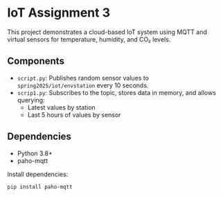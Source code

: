 # IoT Assignment 3

This project demonstrates a cloud-based IoT system using MQTT and virtual sensors for temperature, humidity, and CO₂ levels.

## Components

- `script.py`: Publishes random sensor values to `spring2025/iot/envstation` every 10 seconds.
- `scrip1.py`: Subscribes to the topic, stores data in memory, and allows querying:
  - Latest values by station
  - Last 5 hours of values by sensor

## Dependencies

- Python 3.8+
- paho-mqtt

Install dependencies:
```bash
pip install paho-mqtt
